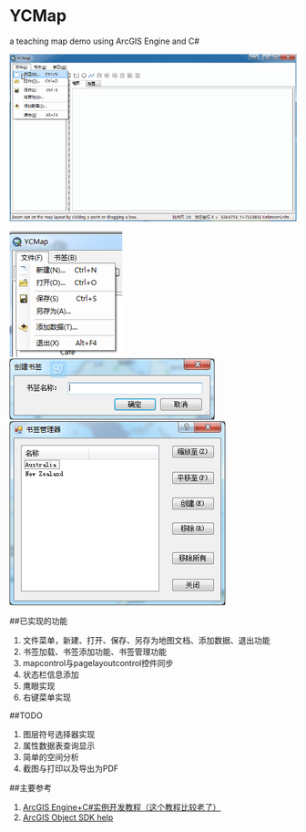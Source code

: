 # YCMap
a teaching map demo using ArcGIS Engine and C#

![YCMap全图](media/YCMap.gif)

![文件菜单](media/file-menu.png)
![书签菜单](media/bookmark-menu-create.png)
![书签菜单](media/bookmark-menu-management.png)

##已实现的功能
1. 文件菜单，新建、打开、保存、另存为地图文档、添加数据、退出功能
2. 书签加载、书签添加功能、书签管理功能
3. mapcontrol与pagelayoutcontrol控件同步
4. 状态栏信息添加
5. 鹰眼实现
6. 右键菜单实现

##TODO
1. 图层符号选择器实现
2. 属性数据表查询显示
3. 简单的空间分析
4. 截图与打印以及导出为PDF

##主要参考
1. [ArcGIS Engine+C#实例开发教程（这个教程比较老了）](http://www.gissky.net/Article/1554.htm)
2. [ArcGIS Object SDK help](http://desktop.arcgis.com/en/arcobjects/latest/net/webframe.htm)
